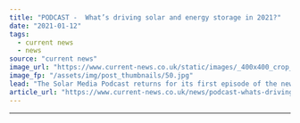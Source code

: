 ```yaml
---
title: "PODCAST -  What’s driving solar and energy storage in 2021?"
date: "2021-01-12"
tags: 
  - current news
  - news
source: "current news"
image_url: "https://www.current-news.co.uk/static/images/_400x400_crop_center-center/Fluence-Advancion-energy-storage-size.jpg"
image_fp: "/assets/img/post_thumbnails/50.jpg"
lead: "The Solar Media Podcast returns for its first episode of the new year, with Liam Stoker and Andy Colthorpe discussing what’s on the immediate horizon for the solar and storage sectors."
article_url: "https://www.current-news.co.uk/news/podcast-whats-driving-solar-and-energy-storage-into-2021?utm_source=rss-feeds&utm_medium=rss&utm_campaign=rss"
---
```


---
